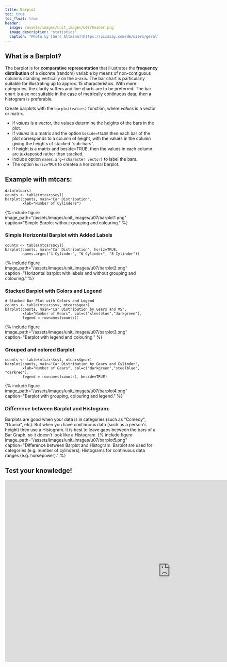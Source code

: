 ```yaml
---
title: Barplot
toc: true
toc_float: true
header:
  image: /assets/images/unit_images/u07/header.png
  image_description: "statistics"
  caption: "Photo by [Gerd Altmann](https://pixabay.com/de/users/geralt-9301/?utm_source=link-attribution&utm_medium=referral&utm_campaign=image&utm_content=4705451) [from Pixabay](https://pixabay.com/)"
---
```


<!--more-->
## What is a Barplot?
<p>The barplot is for <b>comparative representation</b> that illustrates the <b>frequency distribution</b> of a discrete (random) variable by means of non-contiguous columns standing vertically on the x-axis. The bar chart is particularly suitable for illustrating up to approx. 15 characteristics. With more categories, the clarity suffers and line charts are to be preferred. The bar chart is also not suitable in the case of metrically continuous data; then a histogram is preferable.
</p>

Create barplots with the `barplot(values)` function, where *values* is a vector or matrix.
* If *values* is a vector, the values determine the heights of the bars in the plot.
* If *values* is a matrix and the option `beside=FALSE` then each bar of the plot corresponds to a column of height, with the values in the column giving the heights of stacked “sub-bars”.
* If height is a matrix and beside=TRUE, then the values in each column are juxtaposed rather than stacked.
* Include option `names.arg=(character vector)` to label the bars.
* The option `horiz=TRUE` to createa a horizontal barplot.

## Example with mtcars:

```
data(mtcars)
counts <- table(mtcars$cyl)
barplot(counts, main="Car Distribution",
        xlab="Number of Cylinders")
```
{% include figure image_path="/assets/images/unit_images/u07/barplot1.png" caption="Simple Barplot without grouping and colouring." %}

### Simple Horizontal Barplot with Added Labels
```
counts <- table(mtcars$cyl)
barplot(counts, main="Car Distribution", horiz=TRUE,
        names.arg=c("4 Cylinder", "6 Cylinder", "8 Cylinder"))

```
{% include figure image_path="/assets/images/unit_images/u07/barplot2.png" caption="Horizontal barplot with labels and without grouping and colouring." %}

### Stacked Barplot with Colors and Legend
```
# Stacked Bar Plot with Colors and Legend
counts <- table(mtcars$vs, mtcars$gear)
barplot(counts, main="Car Distribution by Gears and VS",
        xlab="Number of Gears", col=c("steelblue","darkgreen"),
        legend = rownames(counts))
```
{% include figure image_path="/assets/images/unit_images/u07/barplot3.png" caption="Barplot with legend and colouring." %}

### Grouped and colored Barplot
```
counts <- table(mtcars$cyl, mtcars$gear)
barplot(counts, main="Car Distribution by Gears and Cylinder",
        xlab="Number of Gears", col=c("darkgreen","steelblue", "darkred"),
        legend = rownames(counts), beside=TRUE)
```
{% include figure image_path="/assets/images/unit_images/u07/barplot4.png" caption="Barplot with grouping, colouring and legend." %}


### Difference between Barplot and Histogram:
Barplots are good when your data is in categories (such as "Comedy", "Drama", etc). But when you have continuous data (such as a person's height) then use a Histogram. It is best to leave gaps between the bars of a Bar Graph, so it doesn't look like a Histogram.
{% include figure image_path="/assets/images/unit_images/u07/barplot5.png" caption="Difference between Barplot and Histogram: Barplot are used for categories (e.g. number of cylinders); Histograms for continuous data ranges (e.g. horsepower)." %}

## Test your knowledge!
<iframe src="https://geomoer.github.io/moer-h5p-content/h5p-standalone-1.3.x/demo/base-r-unit09-barplot.html" width="1090" height="600" frameborder="0" allowfullscreen="allowfullscreen" allow="geolocation *; microphone *; camera *; midi *; encrypted-media *"> </iframe><script src="https://h5p.org/sites/all/modules/h5p/library/js/h5p-resizer.js" charset="UTF-8"></script> 